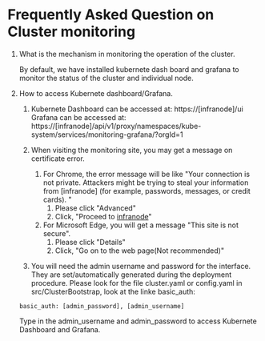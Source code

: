 # Frequently Asked Question on Cluster monitoring

1. What is the mechanism in monitoring the operation of the cluster. 
 
   By default, we have installed kubernete dash board and grafana to monitor the status of the cluster and individual node. 

2. How to access Kubernete dashboard/Grafana. 

   1. Kubernete Dashboard can be accessed at: https://[infranode]/ui
      Grafana can be accessed at: https://[infranode]/api/v1/proxy/namespaces/kube-system/services/monitoring-grafana/?orgId=1

   2. When visiting the monitoring site, you may get a message on certificate error. 
      1. For Chrome, the error message will be like "Your connection is not private. Attackers might be trying to steal your information from [infranode] (for example, passwords, messages, or credit cards). "
         1. Please click "Advanced"
         2. Click, "Proceed to [infranode](unsafe)"
      2. For Microsoft Edge, you will get a message "This site is not secure". 
         1. Please click "Details"
         2. Click, "Go on to the web page(Not recommended)"

    3. You will need the admin username and password for the interface. They are set/automatically generated during the deployment procedure. Please look for the file cluster.yaml or config.yaml in src/ClusterBootstrap, look at the linke basic_auth:

    ```
    basic_auth: [admin_password], [admin_username]
    ```
    Type in the admin_username and admin_password to access Kubernete Dashboard and Grafana. 

    
